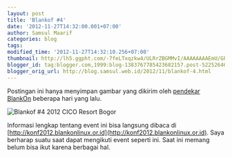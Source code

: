 ```yaml
---
layout: post
title: 'Blankof #4'
date: '2012-11-27T14:32:00.001+07:00'
author: Samsul Maarif
categories: blog
tags: 
modified_time: '2012-11-27T14:32:10.256+07:00'
thumbnail: http://lh5.ggpht.com/-7feLTxqzkw4/ULRrZBGMMvI/AAAAAAAAEmU/GPk7botHNXM/s72-c/%25255BUNSET%25255D.png
blogger_id: tag:blogger.com,1999:blog-1383767785423682157.post-522526463801880255
blogger_orig_url: http://blog.samsul.web.id/2012/11/blankof-4.html
---
```


Postingan ini hanya menyimpan gambar yang dikirim oleh [pendekar](https://www.facebook.com/AzisBluesSweet "Azis Ws") [BlankOn](http://blankonlinux.or.id) beberapa hari yang lalu.

![Blankof #4 2012 CICO Resort Bogor](http://lh5.ggpht.com/-7feLTxqzkw4/ULRrZBGMMvI/AAAAAAAAEmU/GPk7botHNXM/%25255BUNSET%25255D.png)

Informasi lengkap tentang event ini bisa langsung dibaca di [http://konf2012.blankonlinux.or.id](http://konf2012.blankonlinux.or.id). Saya berharap suatu saat dapat mengikuti event seperti ini. Saat ini memang belum bisa ikut karena berbagai hal.
